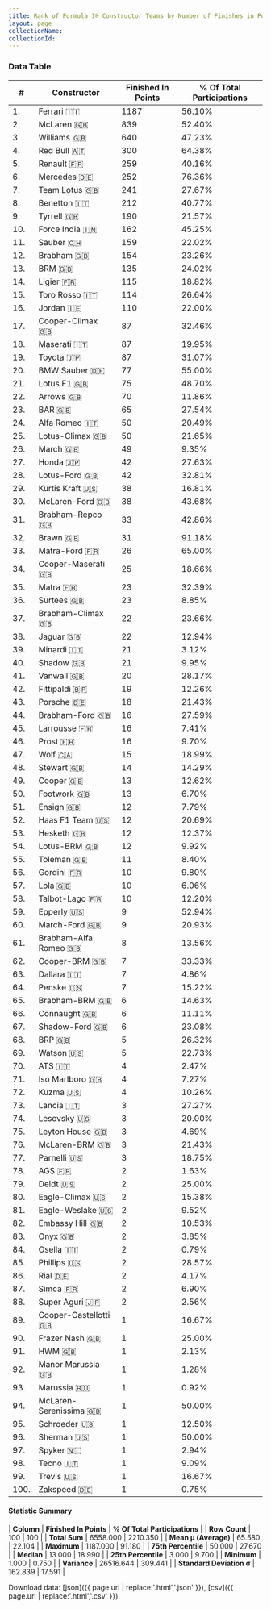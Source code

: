 ```yaml
---
title: Rank of Formula 1® Constructor Teams by Number of Finishes in Points
layout: page
collectionName: 
collectionId: 
---
```




<canvas id="chart" width="400" height="180"></canvas>
<script>
var data = {
    "datasets": [
        {
            "backgroundColor": [
                "EB212E",
                "FCA13B",
                "EAE4ED",
                "121D32",
                "FDE139",
                "18A19B",
                "09630C",
                "73C2FB",
                "274B72",
                "F6AFC1",
                "0736A5",
                "243F73",
                "144D44",
                "0F5DBB",
                "2039C3",
                "FFFF01",
                "273027",
                "C0BEC3",
                "D70028",
                "20359D",
                "F6CA46",
                "FFA500",
                "FFFFFF",
                "B21827",
                "025839",
                "E53524",
                "FFFFFF",
                "025839",
                "D33949",
                "AAAAAA",
                "243F73",
                "E2F833",
                "3FB2B3",
                "1A2446",
                "888888",
                "888888",
                "243F73",
                "095921",
                "1B1D1D",
                "FA9B27",
                "336667",
                "888888",
                "DDDDDD",
                "07316F",
                "888888",
                "0D1773",
                "A3805E",
                "FFFFFF",
                "273027",
                "888888",
                "888888",
                "CF0F18",
                "FFFFFF",
                "457439",
                "888888",
                "888888",
                "888888",
                "888888",
                "DBC75F",
                "888888",
                "888888",
                "888888",
                "888888",
                "2077C9",
                "888888",
                "888888",
                "888888",
                "888888",
                "FC8881",
                "888888",
                "888888",
                "C4333B",
                "888888",
                "888888",
                "888888",
                "888888",
                "888888",
                "888888",
                "888888",
                "888888",
                "1A284B",
                "888888",
                "888888",
                "888888",
                "888888",
                "888888",
                "888888",
                "E30010",
                "888888",
                "888888",
                "888888",
                "5E0A16",
                "5E0A16",
                "888888",
                "888888",
                "888888",
                "FFA500",
                "888888",
                "888888",
                "888888"
            ],
            "borderColor": [
                "16191A",
                "0D1D20",
                "082957",
                "FDCC2F",
                "424B52",
                "D7D7D5",
                "444444",
                "444444",
                "444444",
                "C81625",
                "A17A5D",
                "444444",
                "444444",
                "444444",
                "FC181D",
                "444444",
                "444444",
                "444444",
                "444444",
                "444444",
                "444444",
                "444444",
                "444444",
                "444444",
                "444444",
                "444444",
                "444444",
                "444444",
                "444444",
                "444444",
                "444444",
                "444444",
                "444444",
                "444444",
                "444444",
                "444444",
                "444444",
                "444444",
                "444444",
                "444444",
                "444444",
                "444444",
                "444444",
                "444444",
                "444444",
                "444444",
                "444444",
                "444444",
                "444444",
                "444444",
                "444444",
                "4D4E52",
                "444444",
                "444444",
                "444444",
                "444444",
                "444444",
                "444444",
                "444444",
                "444444",
                "444444",
                "444444",
                "444444",
                "444444",
                "444444",
                "444444",
                "444444",
                "444444",
                "444444",
                "444444",
                "444444",
                "444444",
                "444444",
                "444444",
                "444444",
                "444444",
                "444444",
                "444444",
                "444444",
                "444444",
                "444444",
                "444444",
                "444444",
                "444444",
                "444444",
                "444444",
                "444444",
                "444444",
                "444444",
                "444444",
                "444444",
                "444444",
                "444444",
                "444444",
                "444444",
                "444444",
                "444444",
                "444444",
                "444444",
                "444444"
            ],
            "borderWidth": 1,
            "data": [
                1187.0,
                839.0,
                640.0,
                300.0,
                259.0,
                252.0,
                241.0,
                212.0,
                190.0,
                162.0,
                159.0,
                154.0,
                135.0,
                115.0,
                114.0,
                110.0,
                87.0,
                87.0,
                87.0,
                77.0,
                75.0,
                70.0,
                65.0,
                50.0,
                50.0,
                49.0,
                42.0,
                42.0,
                38.0,
                38.0,
                33.0,
                31.0,
                26.0,
                25.0,
                23.0,
                23.0,
                22.0,
                22.0,
                21.0,
                21.0,
                20.0,
                19.0,
                18.0,
                16.0,
                16.0,
                16.0,
                15.0,
                14.0,
                13.0,
                13.0,
                12.0,
                12.0,
                12.0,
                12.0,
                11.0,
                10.0,
                10.0,
                10.0,
                9.0,
                9.0,
                8.0,
                7.0,
                7.0,
                7.0,
                6.0,
                6.0,
                6.0,
                5.0,
                5.0,
                4.0,
                4.0,
                4.0,
                3.0,
                3.0,
                3.0,
                3.0,
                3.0,
                2.0,
                2.0,
                2.0,
                2.0,
                2.0,
                2.0,
                2.0,
                2.0,
                2.0,
                2.0,
                2.0,
                1.0,
                1.0,
                1.0,
                1.0,
                1.0,
                1.0,
                1.0,
                1.0,
                1.0,
                1.0,
                1.0,
                1.0
            ],
            "label": "Finished In Points"
        }
    ],
    "labels": [
        "Ferrari",
        "McLaren",
        "Williams",
        "Red Bull",
        "Renault",
        "Mercedes",
        "Team Lotus",
        "Benetton",
        "Tyrrell",
        "Force India",
        "Sauber",
        "Brabham",
        "BRM",
        "Ligier",
        "Toro Rosso",
        "Jordan",
        "Cooper-Climax",
        "Maserati",
        "Toyota",
        "BMW Sauber",
        "Lotus F1",
        "Arrows",
        "BAR",
        "Alfa Romeo",
        "Lotus-Climax",
        "March",
        "Honda",
        "Lotus-Ford",
        "Kurtis Kraft",
        "McLaren-Ford",
        "Brabham-Repco",
        "Brawn",
        "Matra-Ford",
        "Cooper-Maserati",
        "Matra",
        "Surtees",
        "Brabham-Climax",
        "Jaguar",
        "Minardi",
        "Shadow",
        "Vanwall",
        "Fittipaldi",
        "Porsche",
        "Brabham-Ford",
        "Larrousse",
        "Prost",
        "Wolf",
        "Stewart",
        "Cooper",
        "Footwork",
        "Ensign",
        "Haas F1 Team",
        "Hesketh",
        "Lotus-BRM",
        "Toleman",
        "Gordini",
        "Lola",
        "Talbot-Lago",
        "Epperly",
        "March-Ford",
        "Brabham-Alfa Romeo",
        "Cooper-BRM",
        "Dallara",
        "Penske",
        "Brabham-BRM",
        "Connaught",
        "Shadow-Ford",
        "BRP",
        "Watson",
        "ATS",
        "Iso Marlboro",
        "Kuzma",
        "Lancia",
        "Lesovsky",
        "Leyton House",
        "McLaren-BRM",
        "Parnelli",
        "AGS",
        "Deidt",
        "Eagle-Climax",
        "Eagle-Weslake",
        "Embassy Hill",
        "Onyx",
        "Osella",
        "Phillips",
        "Rial",
        "Simca",
        "Super Aguri",
        "Cooper-Castellotti",
        "Frazer Nash",
        "HWM",
        "Manor Marussia",
        "Marussia",
        "McLaren-Serenissima",
        "Schroeder",
        "Sherman",
        "Spyker",
        "Tecno",
        "Trevis",
        "Zakspeed"
    ]
};
var options = {
  legend: {
    display: false
  },
  scales: {
    xAxes: [{
      ticks: {
        beginAtZero: true,
        maxRotation: 180,
        display: window.innerWidth > 800
      }
    }],
    yAxes: [{
      ticks: {
        beginAtZero: true
      }
    }]
  },
  onResize: function(chart, size) {
    chart.options.scales.xAxes[0].ticks.display = size.width > 800;
  }
};
var chart = new Chart("chart", {
    data: data,
    type: 'bar',
    options: options
});
</script>



### Data Table

| # | Constructor | Finished In Points | % Of Total Participations |
|--|--|--|--|
| 1. | Ferrari 🇮🇹 | 1187 | 56.10% |
| 2. | McLaren 🇬🇧 | 839 | 52.40% |
| 3. | Williams 🇬🇧 | 640 | 47.23% |
| 4. | Red Bull 🇦🇹 | 300 | 64.38% |
| 5. | Renault 🇫🇷 | 259 | 40.16% |
| 6. | Mercedes 🇩🇪 | 252 | 76.36% |
| 7. | Team Lotus 🇬🇧 | 241 | 27.67% |
| 8. | Benetton 🇮🇹 | 212 | 40.77% |
| 9. | Tyrrell 🇬🇧 | 190 | 21.57% |
| 10. | Force India 🇮🇳 | 162 | 45.25% |
| 11. | Sauber 🇨🇭 | 159 | 22.02% |
| 12. | Brabham 🇬🇧 | 154 | 23.26% |
| 13. | BRM 🇬🇧 | 135 | 24.02% |
| 14. | Ligier 🇫🇷 | 115 | 18.82% |
| 15. | Toro Rosso 🇮🇹 | 114 | 26.64% |
| 16. | Jordan 🇮🇪 | 110 | 22.00% |
| 17. | Cooper-Climax 🇬🇧 | 87 | 32.46% |
| 18. | Maserati 🇮🇹 | 87 | 19.95% |
| 19. | Toyota 🇯🇵 | 87 | 31.07% |
| 20. | BMW Sauber 🇩🇪 | 77 | 55.00% |
| 21. | Lotus F1 🇬🇧 | 75 | 48.70% |
| 22. | Arrows 🇬🇧 | 70 | 11.86% |
| 23. | BAR 🇬🇧 | 65 | 27.54% |
| 24. | Alfa Romeo 🇮🇹 | 50 | 20.49% |
| 25. | Lotus-Climax 🇬🇧 | 50 | 21.65% |
| 26. | March 🇬🇧 | 49 | 9.35% |
| 27. | Honda 🇯🇵 | 42 | 27.63% |
| 28. | Lotus-Ford 🇬🇧 | 42 | 32.81% |
| 29. | Kurtis Kraft 🇺🇸 | 38 | 16.81% |
| 30. | McLaren-Ford 🇬🇧 | 38 | 43.68% |
| 31. | Brabham-Repco 🇬🇧 | 33 | 42.86% |
| 32. | Brawn 🇬🇧 | 31 | 91.18% |
| 33. | Matra-Ford 🇫🇷 | 26 | 65.00% |
| 34. | Cooper-Maserati 🇬🇧 | 25 | 18.66% |
| 35. | Matra 🇫🇷 | 23 | 32.39% |
| 36. | Surtees 🇬🇧 | 23 | 8.85% |
| 37. | Brabham-Climax 🇬🇧 | 22 | 23.66% |
| 38. | Jaguar 🇬🇧 | 22 | 12.94% |
| 39. | Minardi 🇮🇹 | 21 | 3.12% |
| 40. | Shadow 🇬🇧 | 21 | 9.95% |
| 41. | Vanwall 🇬🇧 | 20 | 28.17% |
| 42. | Fittipaldi 🇧🇷 | 19 | 12.26% |
| 43. | Porsche 🇩🇪 | 18 | 21.43% |
| 44. | Brabham-Ford 🇬🇧 | 16 | 27.59% |
| 45. | Larrousse 🇫🇷 | 16 | 7.41% |
| 46. | Prost 🇫🇷 | 16 | 9.70% |
| 47. | Wolf 🇨🇦 | 15 | 18.99% |
| 48. | Stewart 🇬🇧 | 14 | 14.29% |
| 49. | Cooper 🇬🇧 | 13 | 12.62% |
| 50. | Footwork 🇬🇧 | 13 | 6.70% |
| 51. | Ensign 🇬🇧 | 12 | 7.79% |
| 52. | Haas F1 Team 🇺🇸 | 12 | 20.69% |
| 53. | Hesketh 🇬🇧 | 12 | 12.37% |
| 54. | Lotus-BRM 🇬🇧 | 12 | 9.92% |
| 55. | Toleman 🇬🇧 | 11 | 8.40% |
| 56. | Gordini 🇫🇷 | 10 | 9.80% |
| 57. | Lola 🇬🇧 | 10 | 6.06% |
| 58. | Talbot-Lago 🇫🇷 | 10 | 12.20% |
| 59. | Epperly 🇺🇸 | 9 | 52.94% |
| 60. | March-Ford 🇬🇧 | 9 | 20.93% |
| 61. | Brabham-Alfa Romeo 🇬🇧 | 8 | 13.56% |
| 62. | Cooper-BRM 🇬🇧 | 7 | 33.33% |
| 63. | Dallara 🇮🇹 | 7 | 4.86% |
| 64. | Penske 🇺🇸 | 7 | 15.22% |
| 65. | Brabham-BRM 🇬🇧 | 6 | 14.63% |
| 66. | Connaught 🇬🇧 | 6 | 11.11% |
| 67. | Shadow-Ford 🇬🇧 | 6 | 23.08% |
| 68. | BRP 🇬🇧 | 5 | 26.32% |
| 69. | Watson 🇺🇸 | 5 | 22.73% |
| 70. | ATS 🇮🇹 | 4 | 2.47% |
| 71. | Iso Marlboro 🇬🇧 | 4 | 7.27% |
| 72. | Kuzma 🇺🇸 | 4 | 10.26% |
| 73. | Lancia 🇮🇹 | 3 | 27.27% |
| 74. | Lesovsky 🇺🇸 | 3 | 20.00% |
| 75. | Leyton House 🇬🇧 | 3 | 4.69% |
| 76. | McLaren-BRM 🇬🇧 | 3 | 21.43% |
| 77. | Parnelli 🇺🇸 | 3 | 18.75% |
| 78. | AGS 🇫🇷 | 2 | 1.63% |
| 79. | Deidt 🇺🇸 | 2 | 25.00% |
| 80. | Eagle-Climax 🇺🇸 | 2 | 15.38% |
| 81. | Eagle-Weslake 🇺🇸 | 2 | 9.52% |
| 82. | Embassy Hill 🇬🇧 | 2 | 10.53% |
| 83. | Onyx 🇬🇧 | 2 | 3.85% |
| 84. | Osella 🇮🇹 | 2 | 0.79% |
| 85. | Phillips 🇺🇸 | 2 | 28.57% |
| 86. | Rial 🇩🇪 | 2 | 4.17% |
| 87. | Simca 🇫🇷 | 2 | 6.90% |
| 88. | Super Aguri 🇯🇵 | 2 | 2.56% |
| 89. | Cooper-Castellotti 🇬🇧 | 1 | 16.67% |
| 90. | Frazer Nash 🇬🇧 | 1 | 25.00% |
| 91. | HWM 🇬🇧 | 1 | 2.13% |
| 92. | Manor Marussia 🇬🇧 | 1 | 1.28% |
| 93. | Marussia 🇷🇺 | 1 | 0.92% |
| 94. | McLaren-Serenissima 🇬🇧 | 1 | 50.00% |
| 95. | Schroeder 🇺🇸 | 1 | 12.50% |
| 96. | Sherman 🇺🇸 | 1 | 50.00% |
| 97. | Spyker 🇳🇱 | 1 | 2.94% |
| 98. | Tecno 🇮🇹 | 1 | 9.09% |
| 99. | Trevis 🇺🇸 | 1 | 16.67% |
| 100. | Zakspeed 🇩🇪 | 1 | 0.75% |

#### Statistic Summary

| **Column** | **Finished In Points** | **% Of Total Participations** |
| **Row Count** | 100 | 100 |
| **Total Sum** | 6558.000 | 2210.350 |
| **Mean μ (Average)** | 65.580 | 22.104 |
| **Maximum** | 1187.000 | 91.180 |
| **75th Percentile** | 50.000 | 27.670 |
| **Median** | 13.000 | 18.990 |
| **25th Percentile** | 3.000 | 9.700 |
| **Minimum** | 1.000 | 0.750 |
| **Variance** | 26516.644 | 309.441 |
| **Standard Deviation σ** | 162.839 | 17.591 |

Download data: [json]({{ page.url | replace:'.html','.json' }}), [csv]({{ page.url | replace:'.html','.csv' }})
